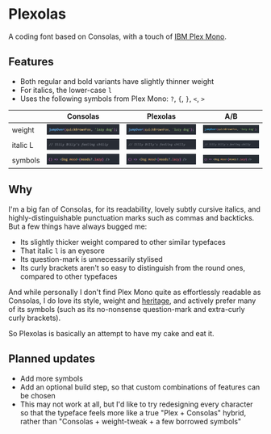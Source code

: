# Plexolas
A coding font based on Consolas, with a touch of [IBM Plex Mono](https://fonts.google.com/specimen/IBM+Plex+Mono).


## Features

* Both regular and bold variants have slightly thinner weight
* For italics, the lower-case `l` 
* Uses the following symbols from Plex Mono: `?`, `{`, `}`, `<`, `>`

|          | Consolas | Plexolas | A/B |
|----------|----------|----------|-----|
| weight   | ![](/images/c-weight.png)  | ![](/images/p-weight.png)  | ![](/images/ab-weight.gif)  |
| italic L | ![](/images/c-italicl.png) | ![](/images/p-italicl.png) | ![](/images/ab-italicl.gif)  |
| symbols  | ![](/images/c-symbols.png) | ![](/images/p-symbols.png) | ![](/images/ab-symbols.gif)  |


## Why

I'm a big fan of Consolas, for its readability, lovely subtly cursive italics, and highly-distinguishable punctuation marks such as commas and backticks. But a few things have always bugged me:
- Its slightly thicker weight compared to other similar typefaces
- That italic `l` is an eyesore
- Its question-mark is unnecessarily stylised
- Its curly brackets aren't so easy to distinguish from the round ones, compared to other typefaces

And while personally I don't find Plex Mono quite as effortlessly readable as Consolas, I do love its style, weight and [heritage](https://www.ibm.com/ibm/history/ibm100/us/en/icons/selectric/), and actively prefer many of its symbols (such as its no-nonsense question-mark and extra-curly curly brackets).

So Plexolas is basically an attempt to have my cake and eat it.


## Planned updates

* Add more symbols
* Add an optional build step, so that custom combinations of features can be chosen
* This may not work at all, but I'd like to try redesigning every character so that the typeface feels more like a true "Plex + Consolas" hybrid, rather than "Consolas + weight-tweak + a few borrowed symbols"
